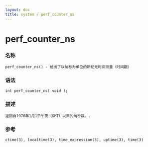 ```yaml
---
layout: doc
title: system / perf_counter_ns
---
```

# perf_counter_ns

### 名称

    perf_counter_ns() - 给出了以纳秒为单位的新纪元时间测量（时间戳）

### 语法

    int perf_counter_ns( void );

### 描述

    返回自1970年1月1日午夜（GMT）以来的纳秒数。.

### 参考

    ctime(3), localtime(3), time_expression(3), uptime(3), time(3)
